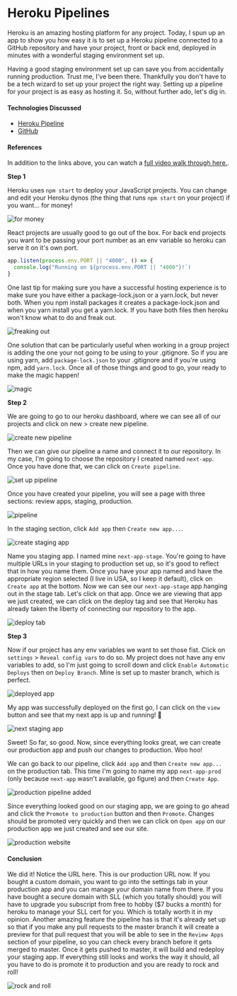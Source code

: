# Heroku Pipelines

Heroku is an amazing hosting platform for any project. Today, I spun up an app to show you how easy it is to set up a Heroku pipeline connected to a GitHub repository and have your project, front or back end, deployed in minutes with a wonderful staging environment set up.

Having a good staging environment set up can save you from accidentally running production. Trust me, I've been there. Thankfully you don't have to be a tech wizard to set up your project the right way. Setting up a pipeline for your project is as easy as hosting it. So, without further ado, let's dig in.

#### Technologies Discussed

* [Heroku Pipeline](https://devcenter.heroku.com/articles/pipelines)
* [GitHub](https://www.github.com)

#### References

In addition to the links above, you can watch a [full video walk through here.](https://youtu.be/nlBBAdkUEO4).

**Step 1**

Heroku uses `npm start` to deploy your JavaScript projects. You can change and edit your Heroku dynos \(the thing that runs `npm start` on your project\) if you want... for money!

![for money](https://external-content.duckduckgo.com/iu/?u=https%3A%2F%2Fmedia.giphy.com%2Fmedia%2FFWfURU6rf4hAk%2Fgiphy.gif&f=1&nofb=1)

React projects are usually good to go out of the box. For back end projects you want to be passing your port number as an env variable so heroku can serve it on it's own port.

```javascript
app.listen(process.env.PORT || "4000", () => {
  console.log("Running on ${process.env.PORT || "4000"}!`)
}
```

One last tip for making sure you have a successful hosting experience is to make sure you have either a package-lock.json or a yarn.lock, but never both. When you npm install packages it creates a package-lock.json and when you yarn install you get a yarn.lock. If you have both files then heroku won't know what to do and freak out.

![freaking out](https://external-content.duckduckgo.com/iu/?u=https%3A%2F%2Fs18670.pcdn.co%2Fwp-content%2Fuploads%2Fbreathing-in-and-out.gif&f=1&nofb=1)

One solution that can be particularly useful when working in a group project is adding the one your not going to be using to your .gitignore. So if you are using yarn, add `package-lock.json` to your .gitignore and if you're using npm, add `yarn.lock`. Once all of those things and good to go, your ready to make the magic happen!

![magic](https://external-content.duckduckgo.com/iu/?u=http%3A%2F%2F25.media.tumblr.com%2Ftumblr_m3gzxnu8XZ1r4xouyo1_250.gif&f=1&nofb=1)

**Step 2**

We are going to go to our heroku dashboard, where we can see all of our projects and click on new &gt; create new pipeline.

![create new pipeline](https://dev-to-uploads.s3.amazonaws.com/i/6usjrmhwn2h7r7yctfto.png)

Then we can give our pipeline a name and connect it to our repository. In my case, I'm going to choose the repository I created named `next-app`. Once you have done that, we can click on `Create pipeline`.

![set up pipeline](https://dev-to-uploads.s3.amazonaws.com/i/7a89ce5qj6a4duspkn8m.png)

Once you have created your pipeline, you will see a page with three sections: review apps, staging, production.

![pipeline](https://dev-to-uploads.s3.amazonaws.com/i/e74f3a54zx7mpy8vpoey.png)

In the staging section, click `Add app` then `Create new app...`.

![create staging app](https://dev-to-uploads.s3.amazonaws.com/i/d8nnlxmuqcl1al3gqrig.png)

Name you staging app. I named mine `next-app-stage`. You're going to have multiple URLs in your staging to production set up, so it's good to reflect that in how you name them. Once you have your app named and have the appropriate region selected \(I live in USA, so I keep it default\), click on `Create app` at the bottom. Now we can see our `next-app-stage` app hanging out in the stage tab. Let's click on that app. Once we are viewing that app we just created, we can click on the deploy tag and see that Heroku has already taken the liberty of connecting our repository to the app.

![deploy tab](https://dev-to-uploads.s3.amazonaws.com/i/lbfomqxuhbutpy47uvqe.png)

**Step 3**

Now if our project has any env variables we want to set those fist. Click on `settings` &gt; `Reveal config vars` to do so. My project does not have any env variables to add, so I'm just going to scroll down and click `Enable Automatic Deploys` then on `Deploy Branch`. Mine is set up to master branch, which is perfect.

![deployed app](https://dev-to-uploads.s3.amazonaws.com/i/83lechbrsd0e5vtdvui3.png)

My app was successfully deployed on the first go, I can click on the `view` button and see that my next app is up and running! 🎉

![next staging app](https://dev-to-uploads.s3.amazonaws.com/i/vzvw5bo3ysqffyg1tmvx.png)

Sweet! So far, so good. Now, since everything looks great, we can create our production app and push our changes to production. Woo hoo!

We can go back to our pipeline, click `Add app` and then `Create new app...` on the production tab. This time I'm going to name my app `next-app-prod` \(only because `next-app` wasn't available, go figure\) and then `Create App`.

![production pipeline added](https://dev-to-uploads.s3.amazonaws.com/i/x6rz1snnlzcnsqu3mo7z.png)

Since everything looked good on our staging app, we are going to go ahead and click the `Promote to production` button and then `Promote`. Changes should be promoted very quickly and then we can click on `Open app` on our production app we just created and see our site.

![production website](https://dev-to-uploads.s3.amazonaws.com/i/5fh7rpe0tvpqdnirpf24.png)

#### Conclusion

We did it! Notice the URL here. This is our production URL now. If you bought a custom domain, you want to go into the settings tab in your production app and you can manage your domain name from there. If you have bought a secure domain with SLL \(which you totally should\) you will have to upgrade you subscript from free to hobby \($7 bucks a month\) for heroku to manage your SLL cert for you. Which is totally worth it in my opinion. Another amazing feature the pipeline has is that it's already set up so that if you make any pull requests to the master branch it will create a preview for that pull request that you will be able to see in the `Review Apps` section of your pipeline, so you can check every branch before it gets merged to master. Once it gets pushed to master, it will build and redeploy your staging app. If everything still looks and works the way it should, all you have to do is promote it to production and you are ready to rock and roll!

![rock and roll](https://external-content.duckduckgo.com/iu/?u=http%3A%2F%2Fmemecrunch.com%2Fmeme%2FAWGN%2Frock-and-roll%2Fimage.jpg&f=1&nofb=1)

